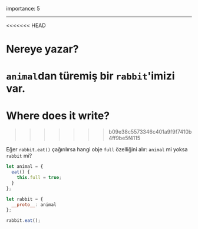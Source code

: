 importance: 5

---

<<<<<<< HEAD
# Nereye yazar?
`animal`dan türemiş bir `rabbit`'imizi var.
=======
# Where does it write?
>>>>>>> b09e38c5573346c401a9f9f7410b4ff9be5f4115

Eğer `rabbit.eat()` çağırılırsa hangi obje `full` özelliğini alır: `animal` mi yoksa `rabbit` mi?

```js
let animal = {
  eat() {
    this.full = true;
  }
};

let rabbit = {
  __proto__: animal
};

rabbit.eat();
```
